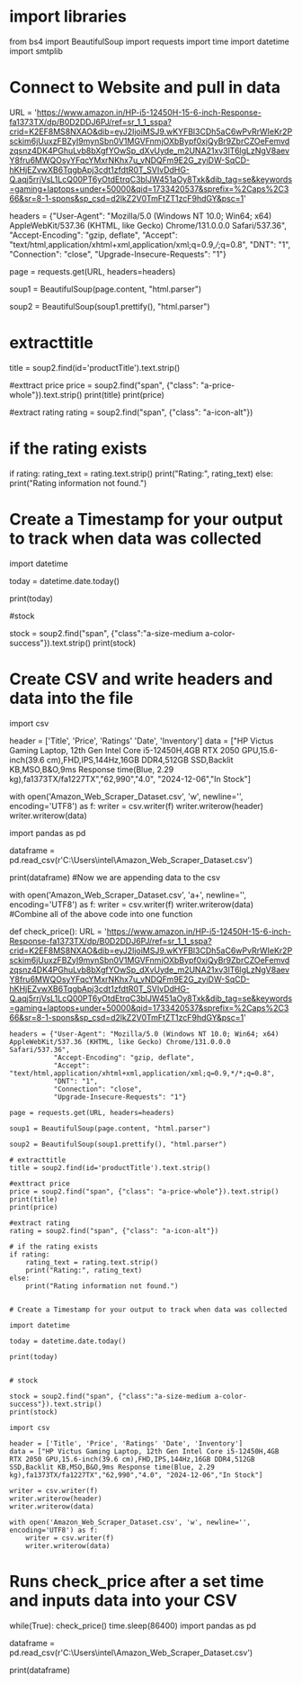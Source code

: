 # import libraries 

from bs4 import BeautifulSoup
import requests
import time
import datetime
import smtplib
# Connect to Website and pull in data

URL = 'https://www.amazon.in/HP-i5-12450H-15-6-inch-Response-fa1373TX/dp/B0D2DDJ6PJ/ref=sr_1_1_sspa?crid=K2EF8MS8NXAO&dib=eyJ2IjoiMSJ9.wKYFBl3CDh5aC6wPvRrWIeKr2Psckim6jUuxzFBZyI9mynSbn0V1MGVFnmjOXbBypf0xjQyBr9ZbrCZOeFemvdzqsnz4DK4PGhuLvb8bXgfYOwSp_dXvUyde_m2UNA21xv3lT6lgLzNgV8aevY8fru6MWQOsyYFqcYMxrNKhx7u_vNDQFm9E2G_zyiDW-SqCD-hKHjEZvwXB6TqgbApj3cdt1zfdtR0T_SVIvDdHG-Q.aqj5rrjVsL1LcQ00PT6yOtdEtrqC3blJW451aOy8Txk&dib_tag=se&keywords=gaming+laptops+under+50000&qid=1733420537&sprefix=%2Caps%2C366&sr=8-1-spons&sp_csd=d2lkZ2V0TmFtZT1zcF9hdGY&psc=1'

headers = {"User-Agent": "Mozilla/5.0 (Windows NT 10.0; Win64; x64) AppleWebKit/537.36 (KHTML, like Gecko) Chrome/131.0.0.0 Safari/537.36",
           "Accept-Encoding": "gzip, deflate",
           "Accept": "text/html,application/xhtml+xml,application/xml;q=0.9,*/*;q=0.8",
           "DNT": "1",
           "Connection": "close",
           "Upgrade-Insecure-Requests": "1"}

page = requests.get(URL, headers=headers)

soup1 = BeautifulSoup(page.content, "html.parser")

soup2 = BeautifulSoup(soup1.prettify(), "html.parser")

# extracttitle
title = soup2.find(id='productTitle').text.strip()

#exttract price
price = soup2.find("span", {"class": "a-price-whole"}).text.strip()
print(title)
print(price)

#extract rating
rating = soup2.find("span", {"class": "a-icon-alt"})

# if the rating exists
if rating:
    rating_text = rating.text.strip()
    print("Rating:", rating_text)
else:
    print("Rating information not found.")


# Create a Timestamp for your output to track when data was collected

import datetime

today = datetime.date.today()

print(today)


#stock

stock = soup2.find("span", {"class":"a-size-medium a-color-success"}).text.strip()
print(stock)
# Create CSV and write headers and data into the file

import csv 

header = ['Title', 'Price', 'Ratings' 'Date', 'Inventory']
data = ["HP Victus Gaming Laptop, 12th Gen Intel Core i5-12450H,4GB RTX 2050 GPU,15.6-inch(39.6 cm),FHD,IPS,144Hz,16GB DDR4,512GB SSD,Backlit KB,MSO,B&O,9ms Response time(Blue, 2.29 kg),fa1373TX/fa1227TX","62,990","4.0", "2024-12-06","In Stock"]


with open('Amazon_Web_Scraper_Dataset.csv', 'w', newline='', encoding='UTF8') as f:
    writer = csv.writer(f)
    writer.writerow(header)
    writer.writerow(data)
    

import pandas as pd

dataframe = pd.read_csv(r'C:\Users\intel\Amazon_Web_Scraper_Dataset.csv')

print(dataframe)
#Now we are appending data to the csv

with open('Amazon_Web_Scraper_Dataset.csv', 'a+', newline='', encoding='UTF8') as f:
    writer = csv.writer(f)
    writer.writerow(data)
#Combine all of the above code into one function

def check_price():
    URL = 'https://www.amazon.in/HP-i5-12450H-15-6-inch-Response-fa1373TX/dp/B0D2DDJ6PJ/ref=sr_1_1_sspa?crid=K2EF8MS8NXAO&dib=eyJ2IjoiMSJ9.wKYFBl3CDh5aC6wPvRrWIeKr2Psckim6jUuxzFBZyI9mynSbn0V1MGVFnmjOXbBypf0xjQyBr9ZbrCZOeFemvdzqsnz4DK4PGhuLvb8bXgfYOwSp_dXvUyde_m2UNA21xv3lT6lgLzNgV8aevY8fru6MWQOsyYFqcYMxrNKhx7u_vNDQFm9E2G_zyiDW-SqCD-hKHjEZvwXB6TqgbApj3cdt1zfdtR0T_SVIvDdHG-Q.aqj5rrjVsL1LcQ00PT6yOtdEtrqC3blJW451aOy8Txk&dib_tag=se&keywords=gaming+laptops+under+50000&qid=1733420537&sprefix=%2Caps%2C366&sr=8-1-spons&sp_csd=d2lkZ2V0TmFtZT1zcF9hdGY&psc=1'

    headers = {"User-Agent": "Mozilla/5.0 (Windows NT 10.0; Win64; x64) AppleWebKit/537.36 (KHTML, like Gecko) Chrome/131.0.0.0 Safari/537.36",
               "Accept-Encoding": "gzip, deflate",
               "Accept": "text/html,application/xhtml+xml,application/xml;q=0.9,*/*;q=0.8",
               "DNT": "1",
               "Connection": "close",
               "Upgrade-Insecure-Requests": "1"}

    page = requests.get(URL, headers=headers)

    soup1 = BeautifulSoup(page.content, "html.parser")

    soup2 = BeautifulSoup(soup1.prettify(), "html.parser")

    # extracttitle
    title = soup2.find(id='productTitle').text.strip()

    #exttract price
    price = soup2.find("span", {"class": "a-price-whole"}).text.strip()
    print(title)
    print(price)

    #extract rating
    rating = soup2.find("span", {"class": "a-icon-alt"})

    # if the rating exists
    if rating:
        rating_text = rating.text.strip()
        print("Rating:", rating_text)
    else:
        print("Rating information not found.")


    # Create a Timestamp for your output to track when data was collected

    import datetime

    today = datetime.date.today()

    print(today)


    # stock

    stock = soup2.find("span", {"class":"a-size-medium a-color-success"}).text.strip()
    print(stock)

    import csv 

    header = ['Title', 'Price', 'Ratings' 'Date', 'Inventory']
    data = ["HP Victus Gaming Laptop, 12th Gen Intel Core i5-12450H,4GB RTX 2050 GPU,15.6-inch(39.6 cm),FHD,IPS,144Hz,16GB DDR4,512GB SSD,Backlit KB,MSO,B&O,9ms Response time(Blue, 2.29 kg),fa1373TX/fa1227TX","62,990","4.0", "2024-12-06","In Stock"]

    writer = csv.writer(f)
    writer.writerow(header)
    writer.writerow(data)

    with open('Amazon_Web_Scraper_Dataset.csv', 'w', newline='', encoding='UTF8') as f:
        writer = csv.writer(f)
        writer.writerow(data)
# Runs check_price after a set time and inputs data into your CSV

while(True):
    check_price()
    time.sleep(86400)
import pandas as pd

dataframe = pd.read_csv(r'C:\Users\intel\Amazon_Web_Scraper_Dataset.csv')

print(dataframe)

